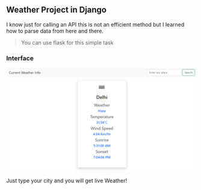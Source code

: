 ## Weather Project in Django

I know just for calling an API this is not an efficient method but I learned how to parse data from here and there.

> You can use flask for this simple task

### Interface

![](weather.png)

Just type your city and you will get live Weather!

